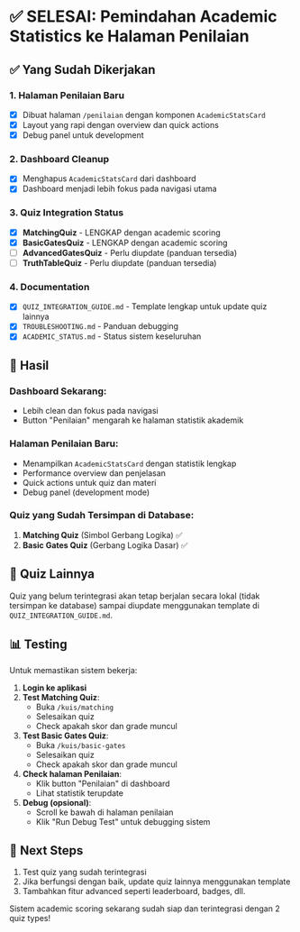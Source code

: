 # ✅ SELESAI: Pemindahan Academic Statistics ke Halaman Penilaian

## ✅ Yang Sudah Dikerjakan

### 1. Halaman Penilaian Baru
- [x] Dibuat halaman `/penilaian` dengan komponen `AcademicStatsCard`
- [x] Layout yang rapi dengan overview dan quick actions
- [x] Debug panel untuk development

### 2. Dashboard Cleanup
- [x] Menghapus `AcademicStatsCard` dari dashboard
- [x] Dashboard menjadi lebih fokus pada navigasi utama

### 3. Quiz Integration Status
- [x] **MatchingQuiz** - LENGKAP dengan academic scoring
- [x] **BasicGatesQuiz** - LENGKAP dengan academic scoring
- [ ] **AdvancedGatesQuiz** - Perlu diupdate (panduan tersedia)
- [ ] **TruthTableQuiz** - Perlu diupdate (panduan tersedia)

### 4. Documentation
- [x] `QUIZ_INTEGRATION_GUIDE.md` - Template lengkap untuk update quiz lainnya
- [x] `TROUBLESHOOTING.md` - Panduan debugging
- [x] `ACADEMIC_STATUS.md` - Status sistem keseluruhan

## 🎯 Hasil

### Dashboard Sekarang:
- Lebih clean dan fokus pada navigasi
- Button "Penilaian" mengarah ke halaman statistik akademik

### Halaman Penilaian Baru:
- Menampilkan `AcademicStatsCard` dengan statistik lengkap
- Performance overview dan penjelasan
- Quick actions untuk quiz dan materi
- Debug panel (development mode)

### Quiz yang Sudah Tersimpan di Database:
1. **Matching Quiz** (Simbol Gerbang Logika) ✅
2. **Basic Gates Quiz** (Gerbang Logika Dasar) ✅

## 🔄 Quiz Lainnya

Quiz yang belum terintegrasi akan tetap berjalan secara lokal (tidak tersimpan ke database) sampai diupdate menggunakan template di `QUIZ_INTEGRATION_GUIDE.md`.

## 📊 Testing

Untuk memastikan sistem bekerja:

1. **Login ke aplikasi**
2. **Test Matching Quiz**: 
   - Buka `/kuis/matching`
   - Selesaikan quiz
   - Check apakah skor dan grade muncul
3. **Test Basic Gates Quiz**:
   - Buka `/kuis/basic-gates` 
   - Selesaikan quiz
   - Check apakah skor dan grade muncul
4. **Check halaman Penilaian**:
   - Klik button "Penilaian" di dashboard
   - Lihat statistik terupdate
5. **Debug (opsional)**:
   - Scroll ke bawah di halaman penilaian
   - Klik "Run Debug Test" untuk debugging sistem

## 🚀 Next Steps

1. Test quiz yang sudah terintegrasi
2. Jika berfungsi dengan baik, update quiz lainnya menggunakan template
3. Tambahkan fitur advanced seperti leaderboard, badges, dll.

Sistem academic scoring sekarang sudah siap dan terintegrasi dengan 2 quiz types!
